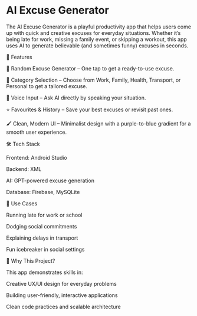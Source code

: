 # AI Excuse Generator

The AI Excuse Generator is a playful productivity app that helps users come up with quick and creative excuses for everyday situations. Whether it’s being late for work, missing a family event, or skipping a workout, this app uses AI to generate believable (and sometimes funny) excuses in seconds.

🚀 Features

🎲 Random Excuse Generator – One tap to get a ready-to-use excuse.

🎯 Category Selection – Choose from Work, Family, Health, Transport, or Personal to get a tailored excuse.

🎤 Voice Input – Ask AI directly by speaking your situation.

⭐ Favourites & History – Save your best excuses or revisit past ones.

🖌️ Clean, Modern UI – Minimalist design with a purple-to-blue gradient for a smooth user experience.

🛠️ Tech Stack

Frontend: Android Studio

Backend: XML

AI: GPT-powered excuse generation

Database: Firebase, MySQLite

📱 Use Cases

Running late for work or school

Dodging social commitments

Explaining delays in transport

Fun icebreaker in social settings

🎯 Why This Project?

This app demonstrates skills in:

Creative UX/UI design for everyday problems

Building user-friendly, interactive applications

Clean code practices and scalable architecture
